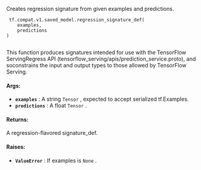 Creates regression signature from given examples and predictions.

```
 tf.compat.v1.saved_model.regression_signature_def(
    examples,
    predictions
)
 
```

This function produces signatures intended for use with the TensorFlow ServingRegress API (tensorflow_serving/apis/prediction_service.proto), and soconstrains the input and output types to those allowed by TensorFlow Serving.

#### Args:
- **`examples`** : A string  `Tensor` , expected to accept serialized tf.Examples.
- **`predictions`** : A float  `Tensor` .


#### Returns:
A regression-flavored signature_def.

#### Raises:
- **`ValueError`** : If examples is  `None` .
